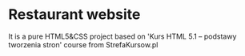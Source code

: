 # Restaurant website
It is a pure HTML5&CSS project based on 'Kurs HTML 5.1 – podstawy tworzenia stron' course from StrefaKursow.pl
